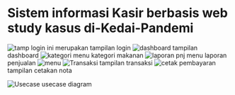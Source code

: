 # Sistem informasi Kasir berbasis web study kasus di-Kedai-Pandemi

![tamp login](https://user-images.githubusercontent.com/45526227/235946393-21fbefb1-a02f-4b95-a163-a07e76f5ceee.PNG)
ini merupakan tampilan login
![dashboard](https://user-images.githubusercontent.com/45526227/235947003-a9d64d84-2cec-488f-83c1-1f0f1113de37.PNG)
tampilan dashboard
![kategori](https://user-images.githubusercontent.com/45526227/235947211-5f7f00f1-fe52-47d4-8c4e-a705dd7df272.PNG)
menu kategori makanan
![laporan pnj](https://user-images.githubusercontent.com/45526227/235947310-26d6d351-f5f5-4ac4-9fc8-1879d75e7433.PNG)
menu laporan penjualan
![menu](https://user-images.githubusercontent.com/45526227/235947574-b7e0136e-bb08-4e07-99eb-7426e1df719a.PNG)
![Transaksi](https://user-images.githubusercontent.com/45526227/235947760-d9ca3623-59f6-44b5-950f-f3d26b0e4ae7.PNG)
tampilan transaksi
![cetak pembayaran](https://user-images.githubusercontent.com/45526227/235948024-03f5b431-7ca1-4f2c-96c9-f1044b8e75b0.PNG)
tampilan cetakan nota


![Usecase](https://user-images.githubusercontent.com/45526227/235948453-42e85000-3603-40b1-9259-63248b07315d.PNG)
usecase diagram
